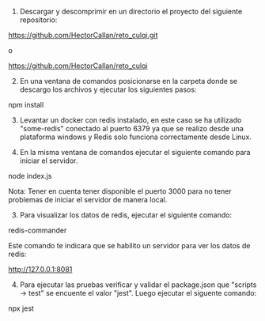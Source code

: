 1. Descargar y descomprimir en un directorio el proyecto del siguiente repositorio:

https://github.com/HectorCallan/reto_culqi.git

o

https://github.com/HectorCallan/reto_culqi

2. En una ventana de comandos posicionarse en la carpeta donde se descargo los archivos y ejecutar los siguientes pasos:

npm install 

3. Levantar un docker con redis instalado, en este caso se ha utilizado "some-redis" conectado al puerto 6379 ya que se realizo desde una plataforma windows y Redis solo funciona correctamente desde Linux.

4. En la misma ventana de comandos ejecutar el siguiente comando para iniciar el servidor.

node index.js

Nota: Tener en cuenta tener disponible el puerto 3000 para no tener problemas de iniciar el servidor de manera local.

3. Para visualizar los datos de redis, ejecutar el siguiente comando:

redis-commander

Este comando te indicara que se habilito un servidor para ver los datos de redis: 

http://127.0.0.1:8081

4. Para ejecutar las pruebas verificar y validar el package.json que "scripts -> test" se encuente el valor "jest". Luego ejecutar el siguente comando:

npx jest

